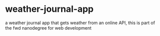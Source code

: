 # weather-journal-app
 a weather journal app that gets weather from an online API, this is part of the fwd nanodegree for web development
